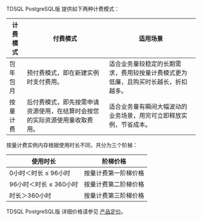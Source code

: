 
TDSQL PostgreSQL版 提供如下两种计费模式：

| 计费模式 | 付费模式                                        | 适用场景                                                     |
| -------- | --------------------------------------- | -------------------------------------------- |
| 包年包月 | 预付费模式，即在新建实例时支付费用。                         | 适合业务量较稳定的长期需求，费用较按量计费模式更为低廉，且购买时长越长，折扣越多。 |
| 按量计费 | 后付费模式，即先按需申请资源使用，在结算时会按您的实际资源使用量收取费用。 | 适合业务量有瞬间大幅波动的业务场景，用完可立即释放实例，节省成本。 |

按量计费实例内存根据使用时长不同，共分为三个阶梯：

| 使用时长               | 阶梯价格             |
| ---------------------- | -------------------- |
| 0小时＜时长 ≤ 96小时   | 按量计费第一阶梯价格 |
| 96小时＜时长 ≤ 360小时 | 按量计费第二阶梯价格 |
| 时长＞360小时          | 按量计费第三阶梯价格 |

TDSQL PostgreSQL版 详细价格请参见 [产品定价](https://cloud.tencent.com/document/product/1129/51482)。
